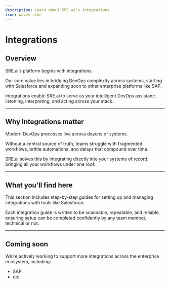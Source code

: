 ```yaml
---
description: Learn about SRE.ai's integrations
icon: waves-sine
---
```


# Integrations

## Overview

SRE.ai’s platform begins with integrations.

Our core value lies in bridging DevOps complexity across systems, starting with Salesforce and expanding soon to other enterprise platforms like SAP.&#x20;

Integrations enable SRE.ai to serve as your intelligent DevOps assistant: listening, interpreting, and acting across your stack.

***

## Why Integrations matter

Modern DevOps processes live across dozens of systems.&#x20;

Without a central source of truth, teams struggle with fragmented workflows, brittle automations, and delays that compound over time.&#x20;

SRE.ai solves this by integrating directly into your systems of record, bringing all your workflows under one roof.

***

## What you’ll find here

This section includes step-by-step guides for setting up and managing integrations with tools like Salesforc&#x65;**.**

Each integration guide is written to be scannable, repeatable, and reliable, ensuring setup can be completed confidently by any team member, technical or not.

***

## Coming soon

We're actively working to support more integrations across the enterprise ecosystem, including:

* SAP
* etc.
